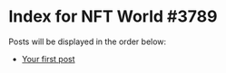 # Index for NFT World #3789
Posts will be displayed in the order below:

- [Your first post](./001-first.md)


